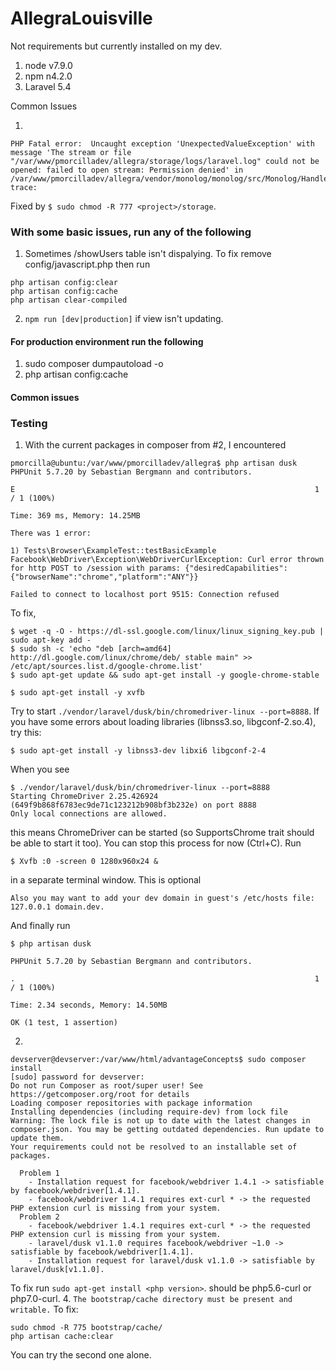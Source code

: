 # AllegraLouisville

Not requirements but currently installed on my dev.
1. node v7.9.0
2. npm n4.2.0
3. Laravel 5.4

Common Issues

1. 
```
PHP Fatal error:  Uncaught exception 'UnexpectedValueException' with message 'The stream or file "/var/www/pmorcilladev/allegra/storage/logs/laravel.log" could not be opened: failed to open stream: Permission denied' in /var/www/pmorcilladev/allegra/vendor/monolog/monolog/src/Monolog/Handler/StreamHandler.php:107\nStack trace:
```
Fixed by `$ sudo chmod -R 777 <project>/storage`.

### With some basic issues, run any of the following

1. Sometimes /showUsers table isn't dispalying. To fix remove config/javascript.php then run
```
php artisan config:clear
php artisan config:cache
php artisan clear-compiled
```
2. `npm run [dev|production]` if view isn't updating.


#### For production environment run the following

1. sudo composer dumpautoload -o
2. php artisan config:cache


#### Common issues

### Testing

1. With the current packages in composer from #2, I encountered
```
pmorcilla@ubuntu:/var/www/pmorcilladev/allegra$ php artisan dusk
PHPUnit 5.7.20 by Sebastian Bergmann and contributors.

E                                                                   1 / 1 (100%)

Time: 369 ms, Memory: 14.25MB

There was 1 error:

1) Tests\Browser\ExampleTest::testBasicExample
Facebook\WebDriver\Exception\WebDriverCurlException: Curl error thrown for http POST to /session with params: {"desiredCapabilities":{"browserName":"chrome","platform":"ANY"}}

Failed to connect to localhost port 9515: Connection refused
```
To fix,
```
$ wget -q -O - https://dl-ssl.google.com/linux/linux_signing_key.pub | sudo apt-key add -
$ sudo sh -c 'echo "deb [arch=amd64] http://dl.google.com/linux/chrome/deb/ stable main" >> /etc/apt/sources.list.d/google-chrome.list'
$ sudo apt-get update && sudo apt-get install -y google-chrome-stable
```
```
$ sudo apt-get install -y xvfb
```
Try to start `./vendor/laravel/dusk/bin/chromedriver-linux --port=8888`. If you have some errors about loading libraries (libnss3.so, libgconf-2.so.4), try this:
```
$ sudo apt-get install -y libnss3-dev libxi6 libgconf-2-4
```
When you see
```
$ ./vendor/laravel/dusk/bin/chromedriver-linux --port=8888
Starting ChromeDriver 2.25.426924 (649f9b868f6783ec9de71c123212b908bf3b232e) on port 8888
Only local connections are allowed.
```
this means ChromeDriver can be started (so SupportsChrome trait should be able to start it too). You can stop this process for now (Ctrl+C).
Run
```
$ Xvfb :0 -screen 0 1280x960x24 &
```
in a separate terminal window.
This is optional
```
Also you may want to add your dev domain in guest's /etc/hosts file:
127.0.0.1 domain.dev.
```
And finally run
```
$ php artisan dusk
```
```
PHPUnit 5.7.20 by Sebastian Bergmann and contributors.

.                                                                   1 / 1 (100%)

Time: 2.34 seconds, Memory: 14.50MB

OK (1 test, 1 assertion)
```

2.
```
devserver@devserver:/var/www/html/advantageConcepts$ sudo composer install
[sudo] password for devserver:
Do not run Composer as root/super user! See https://getcomposer.org/root for details
Loading composer repositories with package information
Installing dependencies (including require-dev) from lock file
Warning: The lock file is not up to date with the latest changes in composer.json. You may be getting outdated dependencies. Run update to update them.
Your requirements could not be resolved to an installable set of packages.

  Problem 1
    - Installation request for facebook/webdriver 1.4.1 -> satisfiable by facebook/webdriver[1.4.1].
    - facebook/webdriver 1.4.1 requires ext-curl * -> the requested PHP extension curl is missing from your system.
  Problem 2
    - facebook/webdriver 1.4.1 requires ext-curl * -> the requested PHP extension curl is missing from your system.
    - laravel/dusk v1.1.0 requires facebook/webdriver ~1.0 -> satisfiable by facebook/webdriver[1.4.1].
    - Installation request for laravel/dusk v1.1.0 -> satisfiable by laravel/dusk[v1.1.0].
```
To fix run `sudo apt-get install <php version>`. <php version> should be php5.6-curl or php7.0-curl.
4. `The bootstrap/cache directory must be present and writable.` To fix:
```
sudo chmod -R 775 bootstrap/cache/
php artisan cache:clear
```
You can try the second one alone.